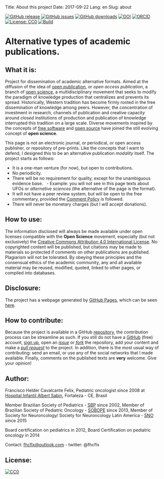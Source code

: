 Title: About this project
Date: 2017-09-22
Lang: en
Slug: about

[![GitHub release](https://img.shields.io/github/release/fhcflx/alt-pub.svg)](https://github.com/fhcflx/alt-pub/releases)
[![GitHub issues](https://img.shields.io/github/issues/fhcflx/alt-pub.svg)](https://github.com/fhcflx/alt-pub/issues)
[![GitHub downloads](https://img.shields.io/github/downloads/fhcflx/alt-pub/total.svg)](https://github.com/fhcflx/alt-pub/releases)
[![DOI](https://zenodo.org/badge/doi/10.5281/zenodo.594582.svg)](http://dx.doi.org/10.5281/zenodo.594582)
[![ORCID](https://img.shields.io/badge/ORCID-0000--0002--8398--0993-blue.svg)](http://orcid.org/0000-0002-8398-0993)
[![License: CC0](https://img.shields.io/badge/License-CC%200-lightgrey.svg)](https://creativecommons.org/share-your-work/public-domain/cc0/)
[![Build](https://img.shields.io/travis/fhcflx/alt-pub.svg)](https://travis-ci.org/fhcflx/alt-pub)

# Alternative types of academic publications.

## What it is:

Project for dissemination of academic alternative formats. Aimed at the diffusion of the idea of ​​[open publication](https://pt.wikiversity.org/wiki/Manual_para_publicação_aberta_de_pesquisas), or _open access publication_, a branch of [open science](https://en.wikipedia.org/wiki/Open_science), a multidisciplinary movement that seeks to modify the paradigm of knowledge production that centralizes and prevents its spread. Historically, Western tradition has become firmly rooted in the free dissemination of knowledge among peers. However, the concentration of investment in research, channels of publication and creative capacity around _closed_ institutions of production and publication of knowledge interrupted this tradition on a large scale. Diverse movements inspired by the concepts of [free software](https://en.wikipedia.org/wiki/Free_software) and [open source](https://en.wikipedia.org/wiki/Open-source_model) have joined the still evolving concept of **open science**.

This page is not an electronic journal, or periodical, or open access publisher, or repository of pre-prints. Like the concepts that I want to defend, I designed this to be an alternative publication _modality_ itself. The project starts as follows:

- It is a one-man venture (for now), but open to contributions.
- No periodicity.
- There will be no requirement for quality, except for the unambiguous evidence base.
  - Example: you will not see in this page texts about UFOs or _alternative sciences_ (the alternative of the page is the format).
- It will not have a peer review system, but will be open to the free commentary, provided the [Comment Policy](https://help.github.com/articles/github-community-guidelines/) is followed.
- There will never be monetary charges (but I will accept donations).

## How to use:

The information disclosed will always be made available under open licenses compatible with the **Open Science** movement, especially (but not exclusively) the [Creative Commons Attribution 4.0 International License](https://creativecommons.org/licenses/by/4.0/). No copyrighted content will be published, but citations may be made to materials so protected if comments on other publications are published. Plagiarism will not be tolerated. By obeying these principles and the consensual ethics of the academic community, any and all available material may be reused, modified, quoted, linked to other pages, or compiled into databases.

## Disclosure:

The project has a webpage generated by [GitHub Pages](https://pages.github.com), which can be seen [here](https://fhcflx.github.io/alt-pub).

## How to contribute:

Because the project is available in a GitHub [repository](https://github.com/fhcflx/alt-pub), the contribution process can be streamline as such. If you still do not have a [GitHub](https://github.com) (free) account, [sign up](https://github.com/join?source=header-home), open an [_issue_](https://github.com/fhcflx/cpc-neuro/issues/new) or [_fork_](https://help.github.com/articles/fork-a-repo/) the repository, add your content and make a [_pull request_](https://github.com/fhcflx/cpc-neuro/compare) to the project. In addition, there is the most usual way of contributing: send an email, or use any of the social networks that I made available. Finally, comments on the published texts are **very** welcome. Give your opinion!

## Author:

Francisco Helder Cavalcante Felix,
Pediatric oncologist since 2008 at [Hospital Infantil Albert Sabin](http://www.hias.ce.gov.br/#site), Fortaleza - CE, Brasil

Member Brazilian Society of Pediatrics - [SBP](http://www.sbp.com.br) since 2002,
Member of Brazilian Society of Pediatric Oncology - [SOBOPE](http://sobope.org.br) since 2013,
Member of Society for Neuroncology/ Society for Neuroncology Latin America - [SNO](https://www.snola.org) since 2015

Board certification on pediatrics in 2012,
Board Certification on pediatric oncology in 2014

Contact: fhcflx@outlook.com - twitter: @fhcflx

## License:

<p xmlns:dct="http://purl.org/dc/terms/">
  <a rel="license"
     href="http://creativecommons.org/publicdomain/zero/1.0/">
    <img src="http://i.creativecommons.org/p/zero/1.0/88x31.png" style="border-style: none;" alt="CC0" />
  </a>
  <br />
